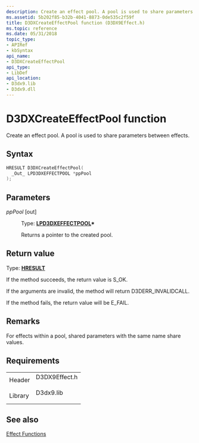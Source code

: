 ```yaml
---
description: Create an effect pool. A pool is used to share parameters between effects.
ms.assetid: 5b202f85-b32b-4041-8873-0de535c2f59f
title: D3DXCreateEffectPool function (D3DX9Effect.h)
ms.topic: reference
ms.date: 05/31/2018
topic_type: 
- APIRef
- kbSyntax
api_name: 
- D3DXCreateEffectPool
api_type: 
- LibDef
api_location: 
- D3dx9.lib
- D3dx9.dll
---
```


# D3DXCreateEffectPool function

Create an effect pool. A pool is used to share parameters between effects.

## Syntax


```C++
HRESULT D3DXCreateEffectPool(
  _Out_ LPD3DXEFFECTPOOL *ppPool
);
```



## Parameters

<dl> <dt>

*ppPool* \[out\]
</dt> <dd>

Type: **[**LPD3DXEFFECTPOOL**](id3dxeffectpool.md)\***

Returns a pointer to the created pool.

</dd> </dl>

## Return value

Type: **[**HRESULT**](https://msdn.microsoft.com/library/Bb401631(v=MSDN.10).aspx)**

If the method succeeds, the return value is S\_OK.

If the arguments are invalid, the method will return D3DERR\_INVALIDCALL.

If the method fails, the return value will be E\_FAIL.

## Remarks

For effects within a pool, shared parameters with the same name share values.

## Requirements



|                    |                                                                                          |
|--------------------|------------------------------------------------------------------------------------------|
| Header<br/>  | <dl> <dt>D3DX9Effect.h</dt> </dl> |
| Library<br/> | <dl> <dt>D3dx9.lib</dt> </dl>     |



## See also

<dl> <dt>

[Effect Functions](dx9-graphics-reference-effects-functions.md)
</dt> </dl>

 

 




